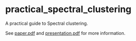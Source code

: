 # practical_spectral_clustering
A practical guide to Spectral clustering.

See [paper.pdf](https://github.com/Davide95/practical_spectral_clustering/releases/download/v1.0-RC.1/paper.pdf) and [presentation.pdf](https://github.com/Davide95/practical_spectral_clustering/releases/download/v1.0-RC.1/presentation.pdf) for more information.